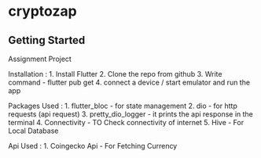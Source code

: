 # cryptozap

## Getting Started

Assignment Project

Installation : 
    1. Install Flutter
    2. Clone the repo from github
    3. Write command - flutter pub get
    4. connect a device / start emulator and run the app

Packages Used :
    1. flutter_bloc - for state management
    2. dio - for http requests (api request)
    3. pretty_dio_logger - it prints the api response in the terminal
    4. Connectivity - TO Check connectivity of internet
    5. Hive - For Local Database

Api Used :
    1. Coingecko Api - For Fetching Currency
